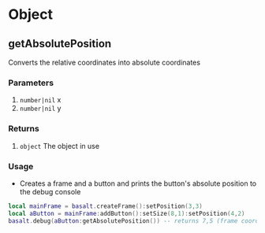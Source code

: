 # Object

## getAbsolutePosition

Converts the relative coordinates into absolute coordinates

### Parameters

1. `number|nil` x
2. `number|nil` y

### Returns

1. `object` The object in use

### Usage

* Creates a frame and a button and prints the button's absolute position to the debug console

```lua
local mainFrame = basalt.createFrame():setPosition(3,3)
local aButton = mainFrame:addButton():setSize(8,1):setPosition(4,2)
basalt.debug(aButton:getAbsolutePosition()) -- returns 7,5 (frame coords + own coords) instead of 4,2
```
